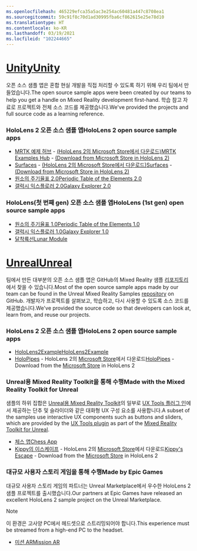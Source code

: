 ```yaml
---
ms.openlocfilehash: 465229efca35a5ac3e254ac60481a447c8708ea1
ms.sourcegitcommit: 59c91f8c70d1ad30995fba6cf862615e25e78d10
ms.translationtype: HT
ms.contentlocale: ko-KR
ms.lasthandoff: 03/19/2021
ms.locfileid: "102244665"
---
```

# <a name="unity"></a>[<span data-ttu-id="1cd03-101">Unity</span><span class="sxs-lookup"><span data-stu-id="1cd03-101">Unity</span></span>](#tab/unity)

<span data-ttu-id="1cd03-102">오픈 소스 샘플 앱은 혼합 현실 개발을 직접 처리할 수 있도록 하기 위해 우리 팀에서 만들었습니다.</span><span class="sxs-lookup"><span data-stu-id="1cd03-102">The open source sample apps were been created by our teams to help you get a handle on Mixed Reality development first-hand.</span></span> <span data-ttu-id="1cd03-103">학습 참고 자료로 프로젝트와 전체 소스 코드를 제공했습니다.</span><span class="sxs-lookup"><span data-stu-id="1cd03-103">We've provided the projects and full source code as a learning reference.</span></span>

### <a name="hololens-2-open-source-sample-apps"></a><span data-ttu-id="1cd03-104">HoloLens 2 오픈 소스 샘플 앱</span><span class="sxs-lookup"><span data-stu-id="1cd03-104">HoloLens 2 open source sample apps</span></span>

* <span data-ttu-id="1cd03-105">[MRTK 예제 허브](https://microsoft.github.io/MixedRealityToolkit-Unity/Documentation/README_ExampleHub.html) - [(HoloLens 2의 Microsoft Store에서 다운로드)](https://www.microsoft.com/p/mrtk-examples-hub/9mv8c39l2sj4)</span><span class="sxs-lookup"><span data-stu-id="1cd03-105">[MRTK Examples Hub](https://microsoft.github.io/MixedRealityToolkit-Unity/Documentation/README_ExampleHub.html) - [(Download from Microsoft Store in HoloLens 2)](https://www.microsoft.com/p/mrtk-examples-hub/9mv8c39l2sj4)</span></span>
* <span data-ttu-id="1cd03-106">[Surfaces](../unity/sampleapp-surfaces.md) - [(HoloLens 2의 Microsoft Store에서 다운로드)](https://www.microsoft.com/p/surfaces/9nvkpv3sk3x0)</span><span class="sxs-lookup"><span data-stu-id="1cd03-106">[Surfaces](../unity/sampleapp-surfaces.md) - [(Download from Microsoft Store in HoloLens 2)](https://www.microsoft.com/p/surfaces/9nvkpv3sk3x0)</span></span>
* [<span data-ttu-id="1cd03-107">원소의 주기율표 2.0</span><span class="sxs-lookup"><span data-stu-id="1cd03-107">Periodic Table of the Elements 2.0</span></span>](https://medium.com/@dongyoonpark/bringing-the-periodic-table-of-the-elements-app-to-hololens-2-with-mrtk-v2-a6e3d8362158)
* [<span data-ttu-id="1cd03-108">갤럭시 익스플로러 2.0</span><span class="sxs-lookup"><span data-stu-id="1cd03-108">Galaxy Explorer 2.0</span></span>](../unity/galaxy-explorer-update.md)

### <a name="hololens-1st-gen-open-source-sample-apps"></a><span data-ttu-id="1cd03-109">HoloLens(첫 번째 gen) 오픈 소스 샘플 앱</span><span class="sxs-lookup"><span data-stu-id="1cd03-109">HoloLens (1st gen) open source sample apps</span></span>

* [<span data-ttu-id="1cd03-110">원소의 주기율표 1.0</span><span class="sxs-lookup"><span data-stu-id="1cd03-110">Periodic Table of the Elements 1.0</span></span>](../unity/periodic-table-of-the-elements.md)
* [<span data-ttu-id="1cd03-111">갤럭시 익스플로러 1.0</span><span class="sxs-lookup"><span data-stu-id="1cd03-111">Galaxy Explorer 1.0</span></span>](../unity/galaxy-explorer.md)
* [<span data-ttu-id="1cd03-112">달착륙선</span><span class="sxs-lookup"><span data-stu-id="1cd03-112">Lunar Module</span></span>](../unity/lunar-module.md)

# <a name="unreal"></a>[<span data-ttu-id="1cd03-113">Unreal</span><span class="sxs-lookup"><span data-stu-id="1cd03-113">Unreal</span></span>](#tab/unreal)

<span data-ttu-id="1cd03-114">팀에서 만든 대부분의 오픈 소스 샘플 앱은 GitHub의 Mixed Reality 샘플 [리포지토리](https://github.com/microsoft/MixedReality-Unreal-Samples)에서 찾을 수 있습니다.</span><span class="sxs-lookup"><span data-stu-id="1cd03-114">Most of the open source sample apps made by our team can be found in the Unreal Mixed Reality Samples [repository](https://github.com/microsoft/MixedReality-Unreal-Samples) on GitHub.</span></span> <span data-ttu-id="1cd03-115">개발자가 프로젝트를 살펴보고, 학습하고, 다시 사용할 수 있도록 소스 코드를 제공했습니다.</span><span class="sxs-lookup"><span data-stu-id="1cd03-115">We've provided the source code so that developers can look at, learn from, and reuse our projects.</span></span>

### <a name="hololens-2-open-source-sample-apps"></a><span data-ttu-id="1cd03-116">HoloLens 2 오픈 소스 샘플 앱</span><span class="sxs-lookup"><span data-stu-id="1cd03-116">HoloLens 2 open source sample apps</span></span>

* [<span data-ttu-id="1cd03-117">HoloLens2Example</span><span class="sxs-lookup"><span data-stu-id="1cd03-117">HoloLens2Example</span></span>](https://github.com/microsoft/MixedReality-Unreal-Samples/tree/master/HoloLens2Example)
* <span data-ttu-id="1cd03-118">[HoloPipes](https://github.com/microsoft/MixedReality-Unreal-HoloPipes) - HoloLens 2의 [Microsoft Store](https://www.microsoft.com/p/holopipes/9mszb3nnrxn9)에서 다운로드</span><span class="sxs-lookup"><span data-stu-id="1cd03-118">[HoloPipes](https://github.com/microsoft/MixedReality-Unreal-HoloPipes) - Download from the [Microsoft Store](https://www.microsoft.com/p/holopipes/9mszb3nnrxn9) in HoloLens 2</span></span>

### <a name="made-with-the-mixed-reality-toolkit-for-unreal"></a><span data-ttu-id="1cd03-119">Unreal용 Mixed Reality Toolkit을 통해 수행</span><span class="sxs-lookup"><span data-stu-id="1cd03-119">Made with the Mixed Reality Toolkit for Unreal</span></span>

<span data-ttu-id="1cd03-120">샘플의 하위 집합은 [Unreal용 Mixed Reality Toolkit](https://aka.ms/mrtk-unreal)의 일부로 [UX Tools 플러그 인](https://aka.ms/uxt-unreal)에서 제공하는 단추 및 슬라이더와 같은 대화형 UX 구성 요소를 사용합니다.</span><span class="sxs-lookup"><span data-stu-id="1cd03-120">A subset of the samples use interactive UX components such as buttons and sliders, which are provided by the [UX Tools plugin](https://aka.ms/uxt-unreal) as part of the [Mixed Reality Toolkit for Unreal](https://aka.ms/mrtk-unreal).</span></span>

* [<span data-ttu-id="1cd03-121">체스 앱</span><span class="sxs-lookup"><span data-stu-id="1cd03-121">Chess App</span></span>](https://github.com/microsoft/MixedReality-Unreal-Samples/tree/master/ChessApp)
* <span data-ttu-id="1cd03-122">[Kippy의 이스케이프](../unreal/unreal-kippys-escape.md) - HoloLens 2의 [Microsoft Store](https://www.microsoft.com/p/kippys-escape/9nbd7gl86vkd)에서 다운로드</span><span class="sxs-lookup"><span data-stu-id="1cd03-122">[Kippy's Escape](../unreal/unreal-kippys-escape.md) - Download from the [Microsoft Store](https://www.microsoft.com/p/kippys-escape/9nbd7gl86vkd) in HoloLens 2</span></span>

### <a name="made-by-epic-games"></a><span data-ttu-id="1cd03-123">대규모 사용자 스토리 게임을 통해 수행</span><span class="sxs-lookup"><span data-stu-id="1cd03-123">Made by Epic Games</span></span>

<span data-ttu-id="1cd03-124">대규모 사용자 스토리 게임의 파트너는 Unreal Marketplace에서 우수한 HoloLens 2 샘플 프로젝트를 출시했습니다.</span><span class="sxs-lookup"><span data-stu-id="1cd03-124">Our partners at Epic Games have released an excellent HoloLens 2 sample project on the Unreal Marketplace.</span></span>

> [!NOTE]
> <span data-ttu-id="1cd03-125">이 환경은 고사양 PC에서 헤드셋으로 스트리밍되어야 합니다.</span><span class="sxs-lookup"><span data-stu-id="1cd03-125">This experience must be streamed from a high-end PC to the headset.</span></span>

* [<span data-ttu-id="1cd03-126">미션 AR</span><span class="sxs-lookup"><span data-stu-id="1cd03-126">Mission AR</span></span>](https://docs.unrealengine.com/Resources/Showcases/MissionAR/index.html)

